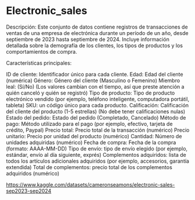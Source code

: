 # Electronic_sales
Descripción:
Este conjunto de datos contiene registros de transacciones de ventas de una empresa de electrónica durante un período de un año, desde septiembre de 2023 hasta septiembre de 2024. Incluye información detallada sobre la demografía de los clientes, los tipos de productos y los comportamientos de compra.

Características principales:

ID de cliente: Identificador único para cada cliente.
Edad: Edad del cliente (numérica)
Género: Género del cliente (Masculino o Femenino)
Miembro leal: (Sí/No) (Los valores cambian con el tiempo, así que preste atención a quién canceló y quién se registró)
Tipo de producto: Tipo de producto electrónico vendido (por ejemplo, teléfono inteligente, computadora portátil, tableta)
SKU: un código único para cada producto.
Calificación: Calificación del cliente del producto (1-5 estrellas) (No debe tener calificaciones nulas)
Estado del pedido: Estado del pedido (Completado, Cancelado)
Método de pago: Método utilizado para el pago (por ejemplo, efectivo, tarjeta de crédito, Paypal)
Precio total: Precio total de la transacción (numérico)
Precio unitario: Precio por unidad del producto (numérico)
Cantidad: Número de unidades adquiridas (numérico)
Fecha de compra: Fecha de la compra (formato: AAAA-MM-DD)
Tipo de envío: tipo de envío elegido (por ejemplo, estándar, envío al día siguiente, exprés)
Complementos adquiridos: lista de todos los artículos adicionales adquiridos (por ejemplo, accesorios, garantía extendida)
Total de complementos: precio total de los complementos adquiridos (numérico)

https://www.kaggle.com/datasets/cameronseamons/electronic-sales-sep2023-sep2024
